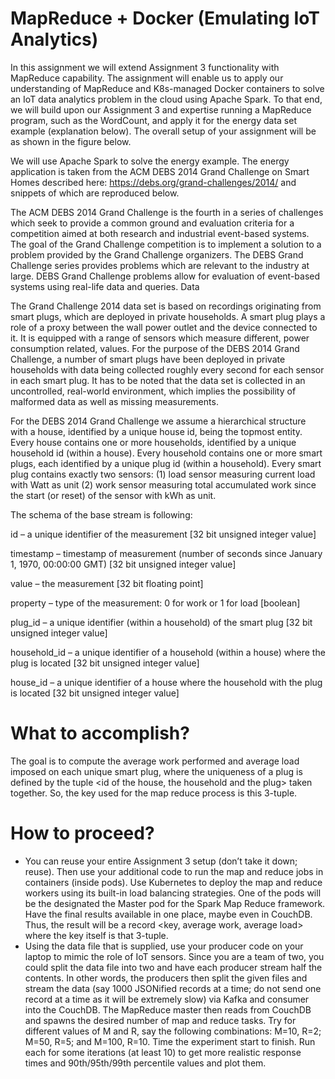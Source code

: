 # MapReduce + Docker (Emulating IoT Analytics)
In this assignment we will extend Assignment 3 functionality with MapReduce capability.  The assignment will enable us to apply our understanding of MapReduce and K8s-managed Docker containers to solve an IoT data analytics problem in the cloud using Apache Spark. To that end, we will build upon our Assignment 3 and expertise running a MapReduce program, such as the WordCount, and apply it for the energy data set example (explanation below). The overall setup of your assignment will be as shown in the figure below.

We will use Apache Spark to solve the energy example. The energy application is taken from the ACM DEBS 2014 Grand Challenge on Smart Homes described here: https://debs.org/grand-challenges/2014/  and snippets of which are reproduced below.

The ACM DEBS 2014 Grand Challenge is the fourth in a series of challenges which seek to provide a common ground and evaluation criteria for a competition aimed at both research and industrial event-based systems. The goal of the Grand Challenge competition is to implement a solution to a problem provided by the Grand Challenge organizers. The DEBS Grand Challenge series provides problems which are relevant to the industry at large. DEBS Grand Challenge problems allow for evaluation of event-based systems using real-life data and queries.
Data

The Grand Challenge 2014 data set is based on recordings originating from smart plugs, which are deployed in private households. A smart plug plays a role of a proxy between the wall power outlet and the device connected to it. It is equipped with a range of sensors which measure different, power consumption related, values. For the purpose of the DEBS 2014 Grand Challenge, a number of smart plugs have been deployed in private households with data being collected roughly every second for each sensor in each smart plug. It has to be noted that the data set is collected in an uncontrolled, real-world environment, which implies the possibility of malformed data as well as missing measurements.

For the DEBS 2014 Grand Challenge we assume a hierarchical structure with a house, identified by a unique house id, being the topmost entity. Every house contains one or more households, identified by a unique household id (within a house). Every household contains one or more smart plugs, each identified by a unique plug id (within a household). Every smart plug contains exactly two sensors:
(1) load sensor measuring current load with Watt as unit (2) work sensor measuring total accumulated work since the start (or reset) of the sensor with kWh as unit.

The schema of the base stream is following:

id – a unique identifier of the measurement [32 bit unsigned integer value]

timestamp – timestamp of measurement (number of seconds since January 1, 1970, 00:00:00 GMT) [32 bit unsigned integer value]

value – the measurement [32 bit floating point]

property – type of the measurement: 0 for work or 1 for load [boolean]

plug_id – a unique identifier (within a household) of the smart plug [32 bit unsigned integer value]

household_id – a unique identifier of a household (within a house) where the plug is located [32 bit unsigned integer value]

house_id – a unique identifier of a house where the household with the plug is located [32 bit unsigned integer value]

# What to accomplish?
The goal is to compute the average work performed and average load imposed on each unique smart plug, where the uniqueness of a plug is defined by the tuple <id of the house, the household and the plug> taken together. So, the key used for the map reduce process is this 3-tuple.

# How to proceed?
-	You can reuse your entire Assignment 3 setup (don’t take it down; reuse). Then use your additional code to run the map and reduce jobs in containers (inside pods). Use Kubernetes to deploy the map and reduce workers using its built-in load balancing strategies. One of the pods will be the designated the Master pod for the Spark Map Reduce framework. Have the final results available in one place, maybe even in CouchDB. Thus, the result will be a record <key, average work, average load> where the key itself is that 3-tuple.
-	Using the data file that is supplied, use your producer code on your laptop to mimic the role of IoT sensors. Since you are a team of two, you could split the data file into two and have each producer stream half the contents. In other words, the producers then split the given files and stream the data (say 1000 JSONified records at a time; do not send one record at a time as it will be extremely slow) via Kafka and consumer into the CouchDB. The MapReduce master then reads from CouchDB and spawns the desired number of map and reduce tasks. Try for different values of M and R, say the following combinations: M=10, R=2; M=50, R=5; and M=100, R=10. Time the experiment start to finish. Run each for some iterations (at least 10) to get more realistic response times and 90th/95th/99th percentile values and plot them. 
